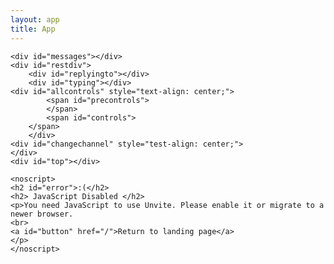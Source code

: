 ```yaml
---
layout: app
title: App
---
```


<body>
    <span id="wsconnection"></span>

    <div id="messages"></div>
    <div id="restdiv">
    	<div id="replyingto"></div>
    	<div id="typing"></div>
	<div id="allcontrols" style="text-align: center;">
    		<span id="precontrols">
    		</span>
    		<span id="controls">
   	 	</span>
    	</div>
	<div id="changechannel" style="test-align: center;">
    </div>
    <div id="top"></div>
    
    <noscript>
    <h2 id="error">:(</h2>
    <h2> JavaScript Disabled </h2>
    <p>You need JavaScript to use Unvite. Please enable it or migrate to a newer browser.
    <br>
    <a id="button" href="/">Return to landing page</a>
    </p>
    </noscript> 

